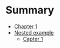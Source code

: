 # Summary

- [Chapter 1](./chapter_1.md)
- [Nested example](./nestedddd/README.md)
  - [Capter 1](./nested/chapter_1.md)
